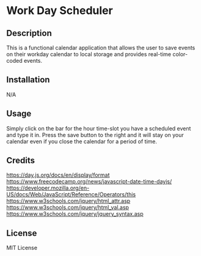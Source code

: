# Work Day Scheduler

## Description

This is a functional calendar application that allows the user to save events on their workday calendar to local storage and provides real-time color-coded events. 

## Installation

N/A

## Usage

Simply click on the bar for the hour time-slot you have a scheduled event and type it in. Press the save button to the right and it will stay on your calendar even if you close the calendar for a period of time. 

## Credits

https://day.js.org/docs/en/display/format
https://www.freecodecamp.org/news/javascript-date-time-dayjs/
https://developer.mozilla.org/en-US/docs/Web/JavaScript/Reference/Operators/this
https://www.w3schools.com/jquery/html_attr.asp
https://www.w3schools.com/jquery/html_val.asp
https://www.w3schools.com/jquery/jquery_syntax.asp

## License

MIT License